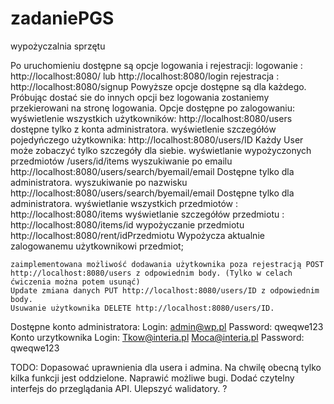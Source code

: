 # zadaniePGS
wypożyczalnia sprzętu

Po uruchomieniu dostępne są opcje logowania i rejestracji:
	logowanie : http://localhost:8080/ lub http://localhost:8080/login
	rejestracja : http://localhost:8080/signup
Powyższe opcje dostępne są dla każdego. 
Próbując dostać sie do innych opcji bez logowania zostaniemy przekierowani na stronę logowania.
Opcje dostępne po zalogowaniu:
	wyświetlenie wszystkich użytkowników: http://localhost:8080/users dostępne tylko z konta administratora.
	wyświetlenie szczegółów pojedyńczego użytkownika: http://localhost:8080/users/ID Każdy User może zobaczyć tylko szczegóły dla siebie.
	wyświetlanie wypożyczonych przedmiotów /users/id/items 
	wyszukiwanie po emailu http://localhost:8080/users/search/byemail/email Dostępne tylko dla administratora.
	wyszukiwanie po nazwisku http://localhost:8080/users/search/byemail/email Dostępne tylko dla administratora.
	wyświetlanie wszystkich przedmiotów : http://localhost:8080/items 
	wyświetlanie szczegółów przedmiotu : http://localhost:8080/items/id
	wypożyczanie przedmiotu http://localhost:8080/rent/idPrzedmiotu Wypożycza aktualnie zalogowanemu użytkownikowi przedmiot;
	
	zaimplementowana możliwość dodawania użytkownika poza rejestracją POST http://localhost:8080/users z odpowiednim body. (Tylko w celach ćwiczenia można potem usunąć)
	Update zmiana danych PUT http://localhost:8080/users/ID z odpowiednim body.
	Usuwanie użytkownika DELETE http://localhost:8080/users/ID.
	
Dostępne konto administratora:
Login: admin@wp.pl
Password: qweqwe123
Konto urzytkownika
Login:
Tkow@interia.pl
Moca@interia.pl
Password: qweqwe123

TODO:
Dopasować uprawnienia dla usera i admina. Na chwilę obecną tylko kilka funkcji jest oddzielone.
Naprawić możliwe bugi.
Dodać czytelny interfejs do przeglądania API.
Ulepszyć walidatory.
?


	
	